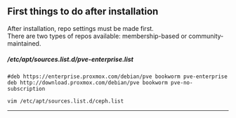 
## First things to do after installation
After installation, repo settings must be made first. <br>
There are two types of repos available: membership-based or community-maintained.

##### /etc/apt/sources.list.d/pve-enterprise.list
```
#deb https://enterprise.proxmox.com/debian/pve bookworm pve-enterprise
deb http://download.proxmox.com/debian/pve bookworm pve-no-subscription
```

```
vim /etc/apt/sources.list.d/ceph.list
```

---
